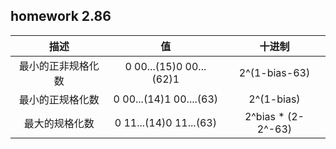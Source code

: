 ## homework 2.86

|描述| 值 | 十进制 |
|:-:|:-:|:-:|
|最小的正非规格化数| 0 00...(15)0 00...(62)1 | 2^(1-bias-63) |
|最小的正规格化数  | 0 00...(14)1 00....(63) | 2^(1-bias) |
|最大的规格化数   | 0 11...(14)0 11...(63) | 2^bias * (2-2^-63) |